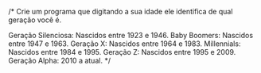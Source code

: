 /*
Crie um programa que digitando a sua idade ele identifica de qual geração você é.

Geração Silenciosa: Nascidos entre 1923 e 1946.
Baby Boomers: Nascidos entre 1947 e 1963.
Geração X: Nascidos entre 1964 e 1983.
Millennials: Nascidos entre 1984 e 1995.
Geração Z: Nascidos entre 1995 e 2009.
Geração Alpha: 2010 a atual.
*/